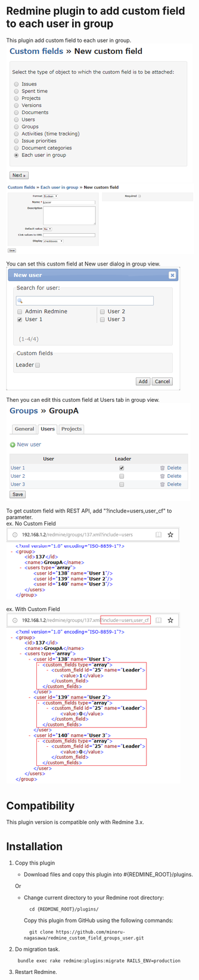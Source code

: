 # Redmine plugin to add custom field to each user in group
This plugin add custom field to each user in group.  
![1 Select Type](1-select-type.png)  
![2 Input Custom Field](2-input-customfield.png)

You can set this custom field at New user dialog in group view.  
![3 New user](3-new-user.png)

Then you can edit this custom field at Users tab in group view.  
![4 Edit Custom Field](4-edit-customfield.png)

To get custom field with REST API, add "?include=users,user_cf" to parameter.  
ex. No Custom Field  
![5 No Custom Field](5-rest-no-cf.png)  

ex. With Custom Field  
![6 With Custom Field](6-rest-with-cf.png)

# Compatibility
This plugin version is compatible only with Redmine 3.x.

# Installation
1. Copy this plugin
    * Download files and copy this plugin into #{REDMINE_ROOT}/plugins.

    Or

    * Change current directory to your Redmine root directory:  

            cd {REDMINE_ROOT}/plugins/

      Copy this plugin from GitHub using the following commands:

            git clone https://github.com/minoru-nagasawa/redmine_custom_field_groups_user.git

2. Do migration task.

        bundle exec rake redmine:plugins:migrate RAILS_ENV=production

3. Restart Redmine.
